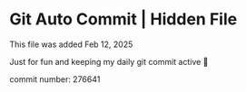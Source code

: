 # Git Auto Commit | Hidden File

This file was added Feb 12, 2025

Just for fun and keeping my daily git commit active 🤪

commit number: 276641
